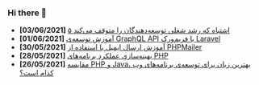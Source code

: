 ### Hi there 👋

<!-- posts -->
* **[03/06/2021]** [۵ اشتباه که رشد شغلی توسعه‌دهندگان را متوقف می‌کند](https://liara.ir/blog/%db%b5-%d8%a7%d8%b4%d8%aa%d8%a8%d8%a7%d9%87-%da%a9%d9%87-%d8%b1%d8%b4%d8%af-%d8%b4%d8%ba%d9%84%db%8c-%d8%aa%d9%88%d8%b3%d8%b9%d9%87%e2%80%8c%d8%af%d9%87%d9%86%d8%af%da%af%d8%a7%d9%86-%d8%b1%d8%a7/ "۵ اشتباه که رشد شغلی توسعه‌دهندگان را متوقف می‌کند")
* **[01/06/2021]** [آموزش توسعه‌ی GraphQL API با فریم‌ورک Laravel](https://liara.ir/blog/%d8%a2%d9%85%d9%88%d8%b2%d8%b4-%d8%aa%d9%88%d8%b3%d8%b9%d9%87%e2%80%8c%db%8c-graphql-api-%d8%a8%d8%a7-%d9%81%d8%b1%db%8c%d9%85%e2%80%8c%d9%88%d8%b1%da%a9-laravel/ "آموزش توسعه‌ی GraphQL API با فریم‌ورک Laravel")
* **[30/05/2021]** [آموزش ارسال ایمیل با استفاده از PHPMailer](https://liara.ir/blog/%d8%a2%d9%85%d9%88%d8%b2%d8%b4-%d8%a7%d8%b1%d8%b3%d8%a7%d9%84-%d8%a7%db%8c%d9%85%db%8c%d9%84-%d8%a8%d8%a7-%d8%a7%d8%b3%d8%aa%d9%81%d8%a7%d8%af%d9%87-%d8%a7%d8%b2-phpmailer/ "آموزش ارسال ایمیل با استفاده از PHPMailer")
* **[28/05/2021]** [بهینه‌سازی عملکرد برنامه‌های PHP](https://liara.ir/blog/%d8%a8%d9%87%db%8c%d9%86%d9%87%e2%80%8c%d8%b3%d8%a7%d8%b2%db%8c-%d8%b9%d9%85%d9%84%da%a9%d8%b1%d8%af-%d8%a8%d8%b1%d9%86%d8%a7%d9%85%d9%87%e2%80%8c%d9%87%d8%a7%db%8c-php/ "بهینه‌سازی عملکرد برنامه‌های PHP")
* **[26/05/2021]** [مقایسه PHP و Java، بهترین زبان برای توسعه‌ی برنامه‌های وب کدام است؟](https://liara.ir/blog/%d9%85%d9%82%d8%a7%db%8c%d8%b3%d9%87-php-%d9%88-java%d8%8c-%d8%a8%d9%87%d8%aa%d8%b1%db%8c%d9%86-%d8%b2%d8%a8%d8%a7%d9%86-%d8%a8%d8%b1%d8%a7%db%8c-%d8%aa%d9%88%d8%b3%d8%b9%d9%87%e2%80%8c%db%8c-%d8%a8/ "مقایسه PHP و Java، بهترین زبان برای توسعه‌ی برنامه‌های وب کدام است؟")<!-- /posts -->
